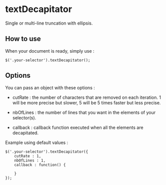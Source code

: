 # textDecapitator
Single or multi-line truncation with ellipsis.

## How to use

When your document is ready, simply use :

```
$('.your-selector').textDecapitator();
```

## Options

You can pass an object with these options :

- cutRate : the number of characters that are removed on each iteration. 1 will be more precise but slower, 5 will be 5 times faster but
less precise.

- nbOfLines : the number of lines that you want in the elements of your selector(s).

- callback : callback function executed when all the elements are decapitated.

Example using default values : 

```
$('.your-selector').textDecapitator({
	cutRate : 1,
	nbOfLines : 1,
	callback : function() {

	}
});
```
